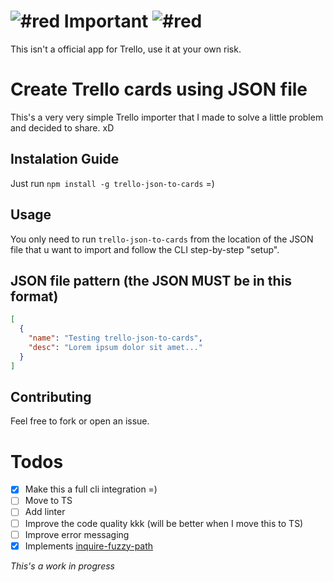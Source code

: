 # ![#red](https://via.placeholder.com/15/f03c15/000000?text=+) Important ![#red](https://via.placeholder.com/15/f03c15/000000?text=+)
This isn't a official app for Trello, use it at your own risk.

# Create Trello cards using JSON file
This's a very very simple Trello importer that I made to solve a little problem and decided to share. xD

## Instalation Guide
Just run `npm install -g trello-json-to-cards` =)

## Usage
You only need to run `trello-json-to-cards` from the location of the JSON file that u want to import and follow the CLI step-by-step "setup".

## JSON file pattern (the JSON **MUST** be in this format)
```json
[
  {
    "name": "Testing trello-json-to-cards",
    "desc": "Lorem ipsum dolor sit amet..."
  }
]
```

## Contributing
Feel free to fork or open an issue.

# Todos
- [x] Make this a full cli integration =)
- [ ] Move to TS
- [ ] Add linter
- [ ] Improve the code quality kkk (will be better when I move this to TS)
- [ ] Improve error messaging
- [x] Implements [inquire-fuzzy-path](https://github.com/adelsz/inquirer-fuzzy-path)

*This's a work in progress*

